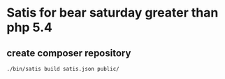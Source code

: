 # Satis for bear saturday greater than php 5.4

## create composer repository
```
./bin/satis build satis.json public/
```

